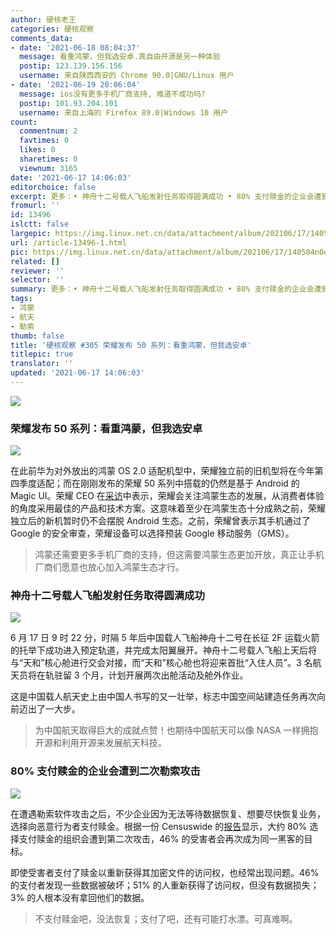 ```yaml
---
author: 硬核老王
categories: 硬核观察
comments_data:
- date: '2021-06-18 08:04:37'
  message: 看重鸿蒙，但我选安卓.真自由开源是另一种体验
  postip: 123.139.156.156
  username: 来自陕西西安的 Chrome 90.0|GNU/Linux 用户
- date: '2021-06-19 20:06:04'
  message: ios没有更多手机厂商支持, 难道不成功吗?
  postip: 101.93.204.101
  username: 来自上海的 Firefox 89.0|Windows 10 用户
count:
  commentnum: 2
  favtimes: 0
  likes: 0
  sharetimes: 0
  viewnum: 3165
date: '2021-06-17 14:06:03'
editorchoice: false
excerpt: 更多：• 神舟十二号载人飞船发射任务取得圆满成功 • 80% 支付赎金的企业会遭到二次勒索攻击
fromurl: ''
id: 13496
islctt: false
largepic: https://img.linux.net.cn/data/attachment/album/202106/17/140504n0oy1usy1ytq1yyt.jpg
url: /article-13496-1.html
pic: https://img.linux.net.cn/data/attachment/album/202106/17/140504n0oy1usy1ytq1yyt.jpg.thumb.jpg
related: []
reviewer: ''
selector: ''
summary: 更多：• 神舟十二号载人飞船发射任务取得圆满成功 • 80% 支付赎金的企业会遭到二次勒索攻击
tags:
- 鸿蒙
- 航天
- 勒索
thumb: false
title: '硬核观察 #305 荣耀发布 50 系列：看重鸿蒙，但我选安卓'
titlepic: true
translator: ''
updated: '2021-06-17 14:06:03'
---
```


![](https://img.linux.net.cn/data/attachment/album/202106/17/140504n0oy1usy1ytq1yyt.jpg)


### 荣耀发布 50 系列：看重鸿蒙，但我选安卓


![](https://img.linux.net.cn/data/attachment/album/202106/17/140515pk6kcgcc7ayjpwcu.jpg)


在此前华为对外放出的鸿蒙 OS 2.0 适配机型中，荣耀独立前的旧机型将在今年第四季度适配；而在刚刚发布的荣耀 50 系列中搭载的仍然是基于 Android 的 Magic UI。荣耀 CEO 在[采访](https://finance.sina.com.cn/tech/2021-06-17/doc-ikqciyzk0072592.shtml)中表示，荣耀会关注鸿蒙生态的发展，从消费者体验的角度采用最佳的产品和技术方案。这意味着至少在鸿蒙生态十分成熟之前，荣耀独立后的新机暂时仍不会摆脱 Android 生态。之前，荣耀曾表示其手机通过了 Google 的安全审查，荣耀设备可以选择预装 Google 移动服务（GMS）。



> 
> 鸿蒙还需要更多手机厂商的支持，但这需要鸿蒙生态更加开放，真正让手机厂商们愿意也放心加入鸿蒙生态才行。
> 
> 
> 


### 神舟十二号载人飞船发射任务取得圆满成功


![](https://img.linux.net.cn/data/attachment/album/202106/17/140533zzv7mz6zmnbr2r29.jpg)


6 月 17 日 9 时 22 分，时隔 5 年后中国载人飞船神舟十二号在长征 2F 运载火箭的托举下成功进入预定轨道，并完成太阳翼展开。神舟十二号载人飞船上天后将与“天和”核心舱进行交会对接，而“天和”核心舱也将迎来首批“入住人员”。3 名航天员将在轨驻留 3 个月，计划开展两次出舱活动及舱外作业。


这是中国载人航天史上由中国人书写的又一壮举，标志中国空间站建造任务再次向前迈出了一大步。



> 
> 为中国航天取得巨大的成就点赞！也期待中国航天可以像 NASA 一样拥抱开源和利用开源来发展航天科技。
> 
> 
> 


### 80% 支付赎金的企业会遭到二次勒索攻击


![](https://img.linux.net.cn/data/attachment/album/202106/17/140548gts9ostgcscrwzcr.jpg)


在遭遇勒索软件攻击之后，不少企业因为无法等待数据恢复、想要尽快恢复业务，选择向恶意行为者支付赎金。根据一份 Censuswide 的[报告](https://www.zdnet.com/article/most-firms-face-second-ransomware-attack-after-paying-off-first/)显示，大约 80% 选择支付赎金的组织会遭到第二次攻击，46% 的受害者会再次成为同一黑客的目标。


即使受害者支付了赎金以重新获得其加密文件的访问权，也经常出现问题。46% 的支付者发现一些数据被破坏；51% 的人重新获得了访问权，但没有数据损失；3% 的人根本没有拿回他们的数据。



> 
> 不支付赎金吧，没法恢复；支付了吧，还有可能打水漂。可真难啊。
> 
> 
>